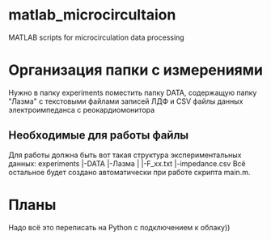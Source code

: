 # matlab_microcircultaion
MATLAB scripts for microcirculation data processing
# Организация папки с измерениями
Нужно в папку experiments поместить папку DATA, содержащую папку "Лазма" с текстовыми файлами записей ЛДФ и CSV файлы данных электроимпеданса с реокардиомонитора
## Необходимые для работы файлы
Для работы должна быть вот такая структура экспериментальных данных:
experiments
  |-DATA
    |-Лазма
    |   |-F_xx.txt
    |-impedance.csv
Всё остальное будет создано автоматически при работе скрипта main.m.
# Планы
Надо всё это переписать на Python с подключением к облаку))

